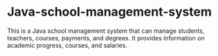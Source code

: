 # Java-school-management-system
This is a Java school management system that can manage students, teachers, courses, payments, and degrees. It provides information on academic progress, courses, and salaries.

